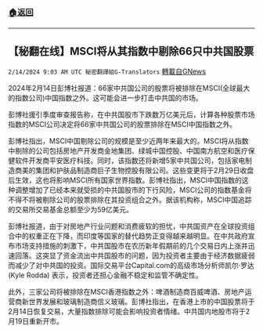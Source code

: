 ###  [:house:返回](README.md)
---


## 【秘翻在线】MSCI将从其指数中剔除66只中共国股票
`2/14/2024 9:03 AM UTC 秘密翻譯組G-Translators` [轉載自GNews](https://gnews.org/articles/2304975)

2024年2月14日彭博社报道：66家中共国公司的股票将被排除在MSCI(全球最大的指数公司)中国指数之外。这可能会进一步打击中共国的市场。

彭博社援引季度审查报告称，在中共国股市下跌数万亿美元后，计算各种股票市场指数的MSCI公司决定将66家中共国公司的股票排除在MSCI中国指数之外。

彭博社指出，MSCI中国剔除公司的规模是至少近两年来最大的。MSCI将从指数中剔除的公司包括房地产开发商金地集团、绿城中国控股、中国南方航空和医疗保健软件开发商平安医疗科技。同时，该指数还将新增5家中共国公司，包括家电制造商美的集团和护肤品制造商巨子生物控股有限公司。这些变更将于2月29日收盘后生效，这也将影响MSCI所有国家世界指数。彭博社指出，MSCI中国指数的这种调整增加了已经本来就受损的中共国股市的下行风险，MSCI公司的指数基金将不得不将被剔除公司的股票排除在其投资组合之外。据该机构称，MSCI中国追踪的交易所交易基金总额至少为59亿美元。

彭博社报道，由于对房地产行业问题和消费疲软的担忧，中共国资产在全球投资组合中的权重正在下降，而印度等国家的替代趋势正变得越来越明显。在中共政府宣布市场支持措施的刺激下，中共国股市在农历新年假期前的几个交易日内上涨并迅速回落。这突显了资金流出中共国股市的问题，因为投资者主要由于经济数据疲弱而减少了对中共国的投资。国际交易平台Capital.com的高级市场分析师凯尔·罗达 (Kyle Rodda) 表示，投资者还担心金融不稳定和监管不确定性。

此外，三家公司将被排除在MSCI香港指数之外：啤酒制造商百威啤酒、房地产运营商新世界发展和玻璃制造商信义玻璃。彭博社指出，在香港上市的中国股票将于2月14日恢复交易，大量指数排除可能会影响投资者情绪。中共国内地股市将于2月19日重新开市。
